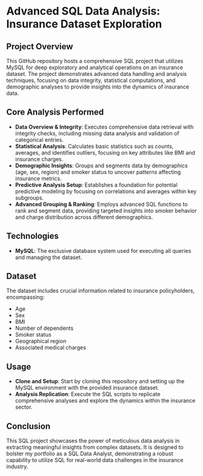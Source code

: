 # Advanced SQL Data Analysis: Insurance Dataset Exploration

## Project Overview

This GitHub repository hosts a comprehensive SQL project that utilizes MySQL for deep exploratory and analytical operations on an insurance dataset. The project demonstrates advanced data handling and analysis techniques, focusing on data integrity, statistical computations, and demographic analyses to provide insights into the dynamics of insurance data.

## Core Analysis Performed

- **Data Overview & Integrity**: Executes comprehensive data retrieval with integrity checks, including missing data analysis and validation of categorical entries.
- **Statistical Analysis**: Calculates basic statistics such as counts, averages, and identifies outliers, focusing on key attributes like BMI and insurance charges.
- **Demographic Insights**: Groups and segments data by demographics (age, sex, region) and smoker status to uncover patterns affecting insurance metrics.
- **Predictive Analysis Setup**: Establishes a foundation for potential predictive modeling by focusing on correlations and averages within key subgroups.
- **Advanced Grouping & Ranking**: Employs advanced SQL functions to rank and segment data, providing targeted insights into smoker behavior and charge distribution across different demographics.

## Technologies

- **MySQL**: The exclusive database system used for executing all queries and managing the dataset.

## Dataset

The dataset includes crucial information related to insurance policyholders, encompassing:
- Age
- Sex
- BMI
- Number of dependents
- Smoker status
- Geographical region
- Associated medical charges

## Usage

- **Clone and Setup**: Start by cloning this repository and setting up the MySQL environment with the provided insurance dataset.
- **Analysis Replication**: Execute the SQL scripts to replicate comprehensive analyses and explore the dynamics within the insurance sector.

## Conclusion

This SQL project showcases the power of meticulous data analysis in extracting meaningful insights from complex datasets. It is designed to bolster my portfolio as a SQL Data Analyst, demonstrating a robust capability to utilize SQL for real-world data challenges in the insurance industry.

